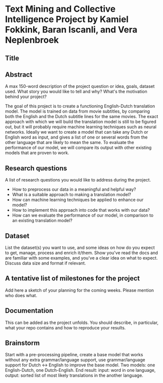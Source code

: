 # Text Mining and Collective Intelligence Project by Kamiel Fokkink, Baran Iscanli, and Vera Neplenbroek

## Title

## Abstract
A max 150-word description of the project question or idea, goals, dataset used. What story you would like to tell and why? What's the motivation behind your project?

The goal of this project is to create a functioning English-Dutch translation model. The model is trained on data from movie subtitles, by comparing both the English and the Dutch subtitle lines for the same movies. The exact approach with which we will build the translation model is still to be figured out, but it will probably require machine learning techniques such as neural networks. Ideally we want to create a model that can take any Dutch or English word as input, and gives a list of one or several words from the other language that are likely to mean the same. To evaluate the performance of our model, we will compare its output with other existing models that are proven to work.

## Research questions
A list of research questions you would like to address during the project.
- How to preprocess our data in a meaningful and helpful way?
- What is a suitable approach to making a translation model?
- How can machine learning techniques be applied to enhance our model?
- How to implement this approach into code that works with our data?
- How can we evaluate the performance of our model, in comparison to an existing translation model?

## Dataset
List the dataset(s) you want to use, and some ideas on how do you expect to get, manage, process and enrich it/them. Show you've read the docs and are familiar with some examples, and you've a clear idea on what to expect. Discuss data size and format if relevant.

## A tentative list of milestones for the project
Add here a sketch of your planning for the coming weeks. Please mention who does what.

## Documentation
This can be added as the project unfolds. You should describe, in particular, what your repo contains and how to reproduce your results.

## Brainstorm
Start with a pre-processing pipeline, create a base model that works without any extra grammar/language support, use grammar/language support for Dutch <-> English to improve the base model. Two models: one English-Dutch, one Dutch-English. End result: input: word in one language, output: sorted list of most likely translations in the another language.
